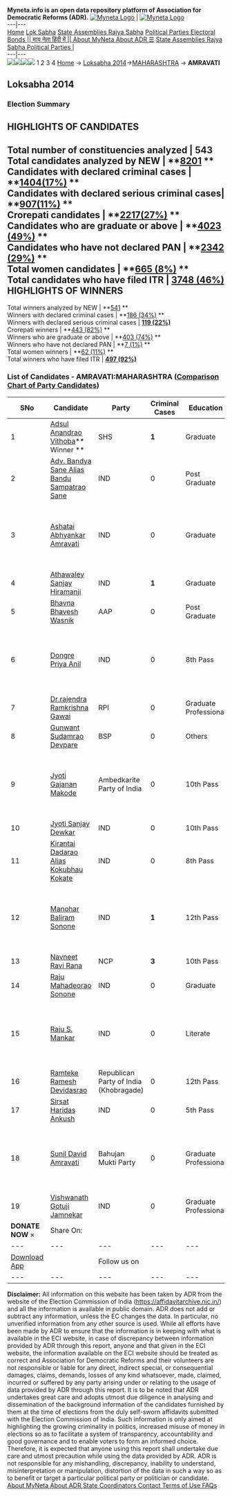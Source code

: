 **Myneta.info is an open data repository platform of Association for Democratic Reforms (ADR).**
[![Myneta Logo](https://www.myneta.info/lib/img/myneta-logo.png)](https://www.myneta.info/) | [![Myneta Logo](https://www.myneta.info/lib/img/adr-logo.png)](https://adrindia.org)  
---|---  
[Home](https://www.myneta.info/) [Lok Sabha](https://www.myneta.info/#ls "Lok Sabha") [ State Assemblies ](https://www.myneta.info/#sa "State Assemblies") [Rajya Sabha](https://www.myneta.info/#rs "Rajya Sabha") [Political Parties ](https://www.myneta.info/party "Political Parties") [ Electoral Bonds ](https://www.myneta.info/electoral_bonds "Electoral Bonds") [ || माय नेता हिंदी में || ](https://translate.google.co.in/translate?prev=hp&hl=en&js=y&u=www.myneta.info&sl=en&tl=hi&history_state0=) [ About MyNeta ](https://adrindia.org/content/about-myneta) [ About ADR ](https://adrindia.org/about-adr/who-we-are) [☰](javascript:void\(0\))
[ State Assemblies ](https://www.myneta.info/#sa "State Assemblies") [ Rajya Sabha ](https://www.myneta.info/#rs "Rajya Sabha") [ Political Parties ](https://www.myneta.info/party "Political Parties")
|   
---|---  
![](https://www.myneta.info/lib/img/banner/banner-1.png)![](https://www.myneta.info/lib/img/banner/banner-2.png)![](https://www.myneta.info/lib/img/banner/banner-3.png)![](https://www.myneta.info/lib/img/banner/banner-4.png)
1  2  3  4 
[Home](https://www.myneta.info/) → [Loksabha 2014](https://www.myneta.info/ls2014/)→[MAHARASHTRA](https://www.myneta.info/ls2014/index.php?action=show_constituencies&state_id=13) → **AMRAVATI**
### 
## Loksabha 2014
###  Election Summary 
HIGHLIGHTS OF CANDIDATES  
---  
Total number of constituencies analyzed |  543   
Total candidates analyzed by NEW | **[8201](https://www.myneta.info/ls2014/index.php?action=summary&subAction=candidates_analyzed&sort=candidate#summary) **  
Candidates with declared criminal cases | **[1404(17%)](https://www.myneta.info/ls2014/index.php?action=summary&subAction=crime&sort=candidate#summary) **  
Candidates with declared serious criminal cases| **[907(11%)](https://www.myneta.info/ls2014/index.php?action=summary&subAction=serious_crime&sort=candidate#summary) **  
Crorepati candidates | **[2217(27%)](https://www.myneta.info/ls2014/index.php?action=summary&subAction=crorepati&sort=candidate#summary) **  
Candidates who are graduate or above | **[4023 (49%)](https://www.myneta.info/ls2014/index.php?action=summary&subAction=education&sort=candidate#summary) **  
Candidates who have not declared PAN | **[2342 (29%)](https://www.myneta.info/ls2014/index.php?action=summary&subAction=without_pan&sort=candidate#summary) **  
Total women candidates | **[665 (8%)](https://www.myneta.info/ls2014/index.php?action=summary&subAction=women_candidate&sort=candidate#summary) **  
Total candidates who have filed ITR | [**3748 (46%)**](https://www.myneta.info/ls2014/index.php?action=summary&subAction=filed_itr&sort=candidate#summary)  
HIGHLIGHTS OF WINNERS  
---  
Total winners analyzed by NEW | **[541](https://www.myneta.info/ls2014/index.php?action=summary&subAction=winner_analyzed&sort=candidate#summary) **  
Winners with declared criminal cases | **[186 (34%)](https://www.myneta.info/ls2014/index.php?action=summary&subAction=winner_crime&sort=candidate#summary) **  
Winners with declared serious criminal cases | **[119 (22%)](https://www.myneta.info/ls2014/index.php?action=summary&subAction=winner_serious_crime&sort=candidate#summary)**  
Crorepati winners | **[443 (82%)](https://www.myneta.info/ls2014/index.php?action=summary&subAction=winner_crorepati&sort=candidate#summary) **  
Winners who are graduate or above | **[403 (74%)](https://www.myneta.info/ls2014/index.php?action=summary&subAction=winner_education&sort=candidate#summary) **  
Winners who have not declared PAN | **[7 (1%)](https://www.myneta.info/ls2014/index.php?action=summary&subAction=winner_without_pan&sort=candidate#summary) **  
Total women winners | **[62 (11%)](https://www.myneta.info/ls2014/index.php?action=summary&subAction=winner_women&sort=candidate#summary) **  
Total winners who have filed ITR | [**497 (92%)**](https://www.myneta.info/ls2014/index.php?action=summary&subAction=winner_filed_itr&sort=candidate#summary)  
### List of Candidates - AMRAVATI:MAHARASHTRA ([Comparison Chart of Party Candidates](https://www.myneta.info/ls2014/comparisonchart.php?constituency_id=64))
SNo | Candidate| Party| Criminal Cases| Education| Age| Total Assets| Liabilities  
---|---|---|---|---|---|---|---  
1  | [Adsul Anandrao Vithoba](https://www.myneta.info/ls2014/candidate.php?candidate_id=315)** Winner ** | SHS | **1** | Graduate| 66 | Rs 3,25,96,257 ~ 3 Crore+ | Rs 15,87,104 ~ 15 Lacs+  
2  | [Adv. Bandya Sane Alias Bandu Sampatrao Sane](https://www.myneta.info/ls2014/candidate.php?candidate_id=780) | IND | 0 | Post Graduate| 48 | Rs 31,300 ~ 31 Thou+ | Rs 0 ~   
3  | [Ashatai Abhyankar Amravati](https://www.myneta.info/ls2014/candidate.php?candidate_id=2513) | IND | 0 | Graduate| 56 | ![](https://myneta.info/image_v2.php?myneta_folder=ls2014&candidate_id=2513&col=ta) | ![](https://myneta.info/image_v2.php?myneta_folder=ls2014&candidate_id=2513&col=lia)  
4  | [Athawaley Sanjay Hiramanji](https://www.myneta.info/ls2014/candidate.php?candidate_id=1113) | IND | **1** | Graduate| 51 | Rs 11,20,000 ~ 11 Lacs+ | Rs 2,68,900 ~ 2 Lacs+  
5  | [Bhavna Bhavesh Wasnik](https://www.myneta.info/ls2014/candidate.php?candidate_id=316) | AAP | 0 | Post Graduate| 40 | Rs 1,22,89,332 ~ 1 Crore+ | Rs 8,80,320 ~ 8 Lacs+  
6  | [Dongre Priya Anil](https://www.myneta.info/ls2014/candidate.php?candidate_id=546) | IND | 0 | 8th Pass| 28 | ![](https://myneta.info/image_v2.php?myneta_folder=ls2014&candidate_id=546&col=ta) | ![](https://myneta.info/image_v2.php?myneta_folder=ls2014&candidate_id=546&col=lia)  
7  | [Dr.rajendra Ramkrishna Gawai](https://www.myneta.info/ls2014/candidate.php?candidate_id=781) | RPI | 0 | Graduate Professional| 51 | Rs 3,82,61,507 ~ 3 Crore+ | Rs 0 ~   
8  | [Gunwant Sudamrao Devpare](https://www.myneta.info/ls2014/candidate.php?candidate_id=547) | BSP | 0 | Others| 41 | Rs 20,93,90,631 ~ 20 Crore+ | Rs 2,34,88,366 ~ 2 Crore+  
9  | [Jyoti Gajanan Makode](https://www.myneta.info/ls2014/candidate.php?candidate_id=784) | Ambedkarite Party of India | 0 | 10th Pass| 39 | ![](https://myneta.info/image_v2.php?myneta_folder=ls2014&candidate_id=784&col=ta) | ![](https://myneta.info/image_v2.php?myneta_folder=ls2014&candidate_id=784&col=lia)  
10  | [Jyoti Sanjay Dewkar](https://www.myneta.info/ls2014/candidate.php?candidate_id=2514) | IND | 0 | 10th Pass| 35 | Rs 2,16,572 ~ 2 Lacs+ | Rs 0 ~   
11  | [Kirantai Dadarao Alias Kokubhau Kokate](https://www.myneta.info/ls2014/candidate.php?candidate_id=782) | IND | 0 | 8th Pass| 30 | Nil | Rs 0 ~   
12  | [Manohar Baliram Sonone](https://www.myneta.info/ls2014/candidate.php?candidate_id=1119) | IND | **1** | 12th Pass| 66 | ![](https://myneta.info/image_v2.php?myneta_folder=ls2014&candidate_id=1119&col=ta) | ![](https://myneta.info/image_v2.php?myneta_folder=ls2014&candidate_id=1119&col=lia)  
13  | [Navneet Ravi Rana](https://www.myneta.info/ls2014/candidate.php?candidate_id=216) | NCP | **3** | 10th Pass| 28 | Rs 2,94,96,562 ~ 2 Crore+ | Rs 18,58,727 ~ 18 Lacs+  
14  | [Raju Mahadeorao Sonone](https://www.myneta.info/ls2014/candidate.php?candidate_id=1111) | IND | 0 | Graduate| 43 | Rs 6,74,000 ~ 6 Lacs+ | Rs 0 ~   
15  | [Raju S. Mankar](https://www.myneta.info/ls2014/candidate.php?candidate_id=48) | IND | 0 | Literate| 46 | ![](https://myneta.info/image_v2.php?myneta_folder=ls2014&candidate_id=48&col=ta) | ![](https://myneta.info/image_v2.php?myneta_folder=ls2014&candidate_id=48&col=lia)  
16  | [Ramteke Ramesh Devidasrao](https://www.myneta.info/ls2014/candidate.php?candidate_id=1395) | Republican Party of India (Khobragade) | 0 | 12th Pass| 58 | Rs 57,70,500 ~ 57 Lacs+ | Rs 3,00,000 ~ 3 Lacs+  
17  | [Sirsat Haridas Ankush](https://www.myneta.info/ls2014/candidate.php?candidate_id=1112) | IND | 0 | 5th Pass| 61 | Rs 6,86,000 ~ 6 Lacs+ | Rs 70,000 ~ 70 Thou+  
18  | [Sunil David Amravati](https://www.myneta.info/ls2014/candidate.php?candidate_id=1120) | Bahujan Mukti Party | 0 | Graduate Professional| 36 | ![](https://myneta.info/image_v2.php?myneta_folder=ls2014&candidate_id=1120&col=ta) | ![](https://myneta.info/image_v2.php?myneta_folder=ls2014&candidate_id=1120&col=lia)  
19  | [Vishwanath Gotuji Jamnekar](https://www.myneta.info/ls2014/candidate.php?candidate_id=1115) | IND | 0 | Graduate Professional| 66 | Rs 6,20,000 ~ 6 Lacs+ | Rs 0 ~   
|  **DONATE NOW** × |  Share On:  | [](https://api.whatsapp.com/send?text=https%3A%2F%2Fmyneta.info%2Fpunjab2022%2Findex.php%3Faction%3Dshow_constituencies%26state_id%3D19) | [](https://www.facebook.com/sharer/sharer.php?u=https%3A%2F%2Fmyneta.info%2Fpunjab2022%2Findex.php%3Faction%3Dshow_constituencies%26state_id%3D19) | [](https://twitter.com/share?url=https%3A%2F%2Fmyneta.info%2Fpunjab2022%2Findex.php%3Faction%3Dshow_constituencies%26state_id%3D19)  
---|---|---|---|---  
| [ Download App ](https://play.google.com/store/apps/details?id=com.webrosoft.myneta1&pcampaignid=pcampaignidMKT-Other-global-all-co-prtnr-py-PartBadge-Mar2515-1) | [](https://play.google.com/store/apps/details?id=com.webrosoft.myneta1&pcampaignid=pcampaignidMKT-Other-global-all-co-prtnr-py-PartBadge-Mar2515-1) |  Follow us on  | [](https://www.facebook.com/adrindia.org/) | [](https://twitter.com/adrspeaks) | [](https://groups.google.com/g/national-election-watch?hl=en&pli=1) | [](https://www.instagram.com/adrspeaks/) | [](https://www.youtube.com/user/adrspeaks) | [](https://sharechat.com/profile/adrspeaks)  
---|---|---|---|---|---|---|---|---  
**Disclaimer:** All information on this website has been taken by ADR from the website of the Election Commission of India (https://affidavitarchive.nic.in/) and all the information is available in public domain. ADR does not add or subtract any information, unless the EC changes the data. In particular, no unverified information from any other source is used. While all efforts have been made by ADR to ensure that the information is in keeping with what is available in the ECI website, in case of discrepancy between information provided by ADR through this report, anyone and that given in the ECI website, the information available on the ECI website should be treated as correct and Association for Democratic Reforms and their volunteers are not responsible or liable for any direct, indirect special, or consequential damages, claims, demands, losses of any kind whatsoever, made, claimed, incurred or suffered by any party arising under or relating to the usage of data provided by ADR through this report. It is to be noted that ADR undertakes great care and adopts utmost due diligence in analysing and dissemination of the background information of the candidates furnished by them at the time of elections from the duly self-sworn affidavits submitted with the Election Commission of India. Such information is only aimed at highlighting the growing criminality in politics, increased misuse of money in elections so as to facilitate a system of transparency, accountability and good governance and to enable voters to form an informed choice. Therefore, it is expected that anyone using this report shall undertake due care and utmost precaution while using the data provided by ADR. ADR is not responsible for any mishandling, discrepancy, inability to understand, misinterpretation or manipulation, distortion of the data in such a way so as to benefit or target a particular political party or politician or candidate. 
[ About MyNeta ](https://adrindia.org/content/about-myneta) [ About ADR ](https://adrindia.org/about-adr/who-we-are) [ State Coordinators ](https://adrindia.org/about-adr/state-coordinators) [ Contact ](https://adrindia.org/contact-us) [ Terms of Use ](https://adrindia.org/content/adr-terms-use) [ FAQs ](https://adrindia.org/content/faqs)
